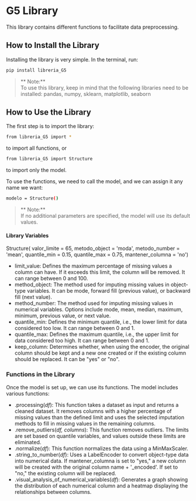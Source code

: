 
# G5 Library
This library contains different functions to facilitate data preprocessing.

## How to Install the Library
Installing the library is very simple. In the terminal, run:

```bash
pip install libreria_G5
```
> ** Note:**  
> To use this library, keep in mind that the following libraries need to be installed: pandas, numpy, sklearn, matplotlib, seaborn

## How to Use the Library
The first step is to import the library:
```bash
from libreria_G5 import *
```
to import all functions, or
```bash
from libreria_G5 import Structure
```
to import only the model.

To use the functions, we need to call the model, and we can assign it any name we want:
```bash
modelo = Structure()
```
> ** Note:**  
> If no additional parameters are specified, the model will use its default values.
#### Library Variables
Structure( valor_limite = 65, metodo_object = 'moda', metodo_number = 'mean', quantile_min = 0.15, quantile_max = 0.75, mantener_columna = 'no')

- limit_value: Defines the maximum percentage of missing values a column can have. If it exceeds this limit, the column will be removed. It can range between 0 and 100.
- method_object: The method used for imputing missing values in object-type variables. It can be mode, forward fill (previous value), or backward fill (next value).
- method_number: The method used for imputing missing values in numerical variables. Options include mode, mean, median, maximum, minimum, previous value, or next value.
- quantile_min: Defines the minimum quantile, i.e., the lower limit for data considered too low. It can range between 0 and 1.
- quantile_max: Defines the maximum quantile, i.e., the upper limit for data considered too high. It can range between 0 and 1.
- keep_column: Determines whether, when using the encoder, the original column should be kept and a new one created or if the existing column should be replaced. It can be "yes" or "no".

### Functions in the Library
Once the model is set up, we can use its functions. The model includes various functions:

- .processing(_df_): This function takes a dataset as input and returns a cleaned dataset. It removes columns with a higher percentage of missing values than the defined limit and uses the selected imputation methods to fill in missing values in the remaining columns.
- .remove_outliers(_df, columns_): This function removes outliers. The limits are set based on quantile variables, and values outside these limits are eliminated.
- .normalize(_df_): This function normalizes the data using a MinMaxScaler.
- .string_to_number(_df_): Uses a LabelEncoder to convert object-type data into numerical data. If mantener_columna is set to "yes," a new column will be created with the original column name + '_encoded'. If set to "no," the existing column will be replaced.
- .visual_analysis_of_numerical_variables(_df_): Generates a graph showing the distribution of each numerical column and a heatmap displaying the relationships between columns.
